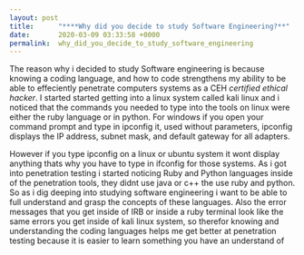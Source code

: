 ```yaml
---
layout: post
title:      "****Why did you decide to study Software Engineering?**"
date:       2020-03-09 03:33:58 +0000
permalink:  why_did_you_decide_to_study_software_engineering
---
```




The reason why i decided to study Software engineering is because knowing a coding language, and how to code strengthens my ability to be able to effeciently penetrate computers systems as a CEH *certified ethical hacker*.
I started started getting into a linux system called kali linux and i noticed that the commands you needed to type into the tools on linux were either the ruby language or in python. For windows if you open your command prompt and type in ipconfig it, used without parameters, ipconfig displays the IP address, subnet mask, and default gateway for all adapters. 

However if you type ipconfig on a linux or ubuntu system it wont display anything thats why you have to type in ifconfig for those systems. As i got into penetration testing i started noticing Ruby and Python languages inside of the penetration tools, they didnt use java or c++ the use ruby and python. So as i dig deeping into studying software engineering i want to be able to full understand and grasp the concepts of these languages. Also the error messages that you get inside of IRB or inside a ruby terminal look like the same errors you get inside of kali linux system, so therefor knowing and understanding the coding languages helps me get better at penetration testing because it is easier to learn something you have an understand of

